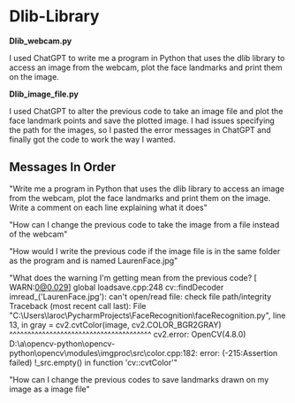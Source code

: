 # Dlib-Library
<b> Dlib_webcam.py </b>

I used ChatGPT to write me a program in Python that uses the dlib library to access an image from the webcam, plot the face landmarks and print them on the image.

<b> Dlib_image_file.py </b>

I used ChatGPT to alter the previous code to take an image file and plot the face landmark points and save the plotted image. I had issues specifying the path for the images, so I pasted the error messages in ChatGPT and finally got the code to work the way I wanted.


## Messages In Order

"Write me a program in Python that uses the dlib library to access an image from the webcam, plot the face landmarks and print them on the image. Write a comment on each line explaining what it does"

"How can I change the previous code to take the image from a file instead of the webcam"

"How would I write the previous code if the image file is in the same folder as the program and is named LaurenFace.jpg"

"What does the warning I'm getting mean from the previous code? [ WARN:0@0.029] global loadsave.cpp:248 cv::findDecoder imread_('LaurenFace.jpg'): can't open/read file: check file path/integrity
Traceback (most recent call last):
  File "C:\Users\laroc\PycharmProjects\FaceRecognition\faceRecognition.py", line 13, in <module>
    gray = cv2.cvtColor(image, cv2.COLOR_BGR2GRAY)
           ^^^^^^^^^^^^^^^^^^^^^^^^^^^^^^^^^^^^^^^
cv2.error: OpenCV(4.8.0) D:\a\opencv-python\opencv-python\opencv\modules\imgproc\src\color.cpp:182: error: (-215:Assertion failed) !_src.empty() in function 'cv::cvtColor'"

"How can I change the previous codes to save landmarks drawn on my image as a image file"

